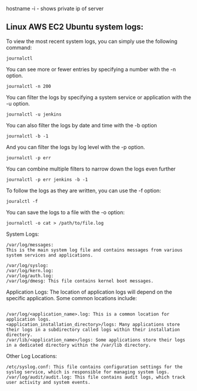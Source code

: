 hostname -i             - shows private ip of server
 
Linux AWS EC2 Ubuntu system logs:
---------

To view the most recent system logs, you can simply use the following command:
```
journalctl
````

You can see more or fewer entries by specifying a number with the -n option. 
```
journalctl -n 200
```
You can filter the logs by specifying a system service or application with the -u option. 
```
journalctl -u jenkins
```
You can also filter the logs by date and time with the -b option
```
journalctl -b -1
```
And you can filter the logs by log level with the -p option. 
```
journalctl -p err
```
You can combine multiple filters to narrow down the logs even further
```
journalctl -p err jenkins -b -1
```
To follow the logs as they are written, you can use the -f option:
```
jouralctl -f
```
You can save the logs to a file with the -o option:
```
journalctl -o cat > /path/to/file.log
```
System Logs:

```
/var/log/messages: 
This is the main system log file and contains messages from various system services and applications.

/var/log/syslog:
/var/log/kern.log:
/var/log/auth.log:
/var/log/dmesg: This file contains kernel boot messages.
```
Application Logs:
The location of application logs will depend on the specific application. Some common locations include:
```

/var/log/<application_name>.log: This is a common location for application logs.
<application_installation_directory>/logs: Many applications store their logs in a subdirectory called logs within their installation directory.
/var/lib/<application_name>/logs: Some applications store their logs in a dedicated directory within the /var/lib directory.
```
Other Log Locations:
```
/etc/syslog.conf: This file contains configuration settings for the syslog service, which is responsible for managing system logs.
/var/log/audit/audit.log: This file contains audit logs, which track user activity and system events.
```
